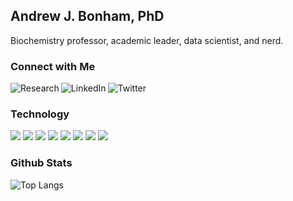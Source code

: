 ## Andrew J. Bonham, PhD

Biochemistry professor, academic leader, data scientist, and nerd.
### Connect with Me

[<img align="left" alt="Research" src="https://img.shields.io/badge/Research-019733?style=for-the-badge&logo=academia&logoColor=white" />][research] [<img align="left" alt="LinkedIn" src="https://img.shields.io/badge/linkedin-%230077B5.svg?&style=for-the-badge&logo=linkedin&logoColor=white" />][linkedin] [<img align="left" alt="Twitter" src="https://img.shields.io/badge/Twitter-1DA1F2?style=for-the-badge&logo=twitter&logoColor=white" />][twitter]

<br />

### Technology

<!-- <img align="left" alt="Python" src="https://img.shields.io/badge/Python-3776AB?style=for-the-badge&logo=python&logoColor=white" /> <img align="left" alt="Pandas" src="https://img.shields.io/badge/Pandas-150458?style=for-the-badge&logo=pandas&logoColor=white" /> <img align="left" alt="Plotly Dash" src="https://img.shields.io/badge/Plotly Dash-000000?style=for-the-badge&logo=flask&logoColor=white" /> <img align="left" alt="Bootstrap" src="https://img.shields.io/badge/Bootstrap-563D7C?style=for-the-badge&logo=bootstrap&logoColor=white" /> <img align="left" alt="Heroku" src="https://img.shields.io/badge/Heroku-430098?style=for-the-badge&logo=heroku&logoColor=white" /> <img align="left" alt="PyPi" src="https://img.shields.io/badge/PyPi-3775A9?style=for-the-badge&logo=pypi&logoColor=white" />  -->

![](https://img.shields.io/badge/Code-Python-informational?style=flat&logo=python&logoColor=white&color=3776AB) ![](https://img.shields.io/badge/Shell-Zsh-informational?style=flat&logo=gnu-bash&logoColor=white&color=4EAA25) ![](https://img.shields.io/badge/Editor-VS_Code-informational?style=flat&logo=visual-studio-code&logoColor=white&color=007ACC) ![](https://img.shields.io/badge/Tools-Pandas-informational?style=flat&logo=pandas&logoColor=white&color=150458) ![](https://img.shields.io/badge/Tools-Plotly_Dash-informational?style=flat&logo=flask&logoColor=white&color=000000) ![](https://img.shields.io/badge/Tools-Bootstrap-informational?style=flat&logo=bootstrap&logoColor=white&color=563D7C) ![](https://img.shields.io/badge/Tools-Heroku-informational?style=flat&logo=heroku&logoColor=white&color=430098) ![](https://img.shields.io/badge/Tools-PyPi-informational?style=flat&logo=pypi&logoColor=white&color=3775A9)

### Github Stats

![Top Langs](https://github-readme-stats.vercel.app/api/top-langs/?username=Paradoxdruid&hide=makefile&layout=compact&theme=buefy)

<!--- <img align="left" src="https://github-readme-stats.vercel.app/api?username=Paradoxdruid&hide=html,prs,issues,contribs&layout=compact&theme=buefy" /> --->


[linkedin]: https://www.linkedin.com/in/andrewjbonham
[twitter]: https://twitter.com/andrewjbonham
[research]: https://bonhamlab.com 
